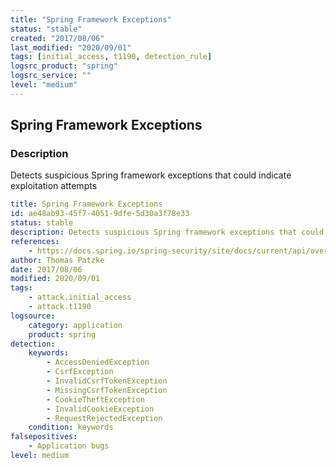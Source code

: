 ```yaml
---
title: "Spring Framework Exceptions"
status: "stable"
created: "2017/08/06"
last_modified: "2020/09/01"
tags: [initial_access, t1190, detection_rule]
logsrc_product: "spring"
logsrc_service: ""
level: "medium"
---
```


## Spring Framework Exceptions

### Description

Detects suspicious Spring framework exceptions that could indicate exploitation attempts

```yml
title: Spring Framework Exceptions
id: ae48ab93-45f7-4051-9dfe-5d30a3f78e33
status: stable
description: Detects suspicious Spring framework exceptions that could indicate exploitation attempts
references:
    - https://docs.spring.io/spring-security/site/docs/current/api/overview-tree.html
author: Thomas Patzke
date: 2017/08/06
modified: 2020/09/01
tags:
    - attack.initial_access
    - attack.t1190
logsource:
    category: application
    product: spring
detection:
    keywords:
        - AccessDeniedException
        - CsrfException
        - InvalidCsrfTokenException
        - MissingCsrfTokenException
        - CookieTheftException
        - InvalidCookieException
        - RequestRejectedException
    condition: keywords
falsepositives:
    - Application bugs
level: medium

```
